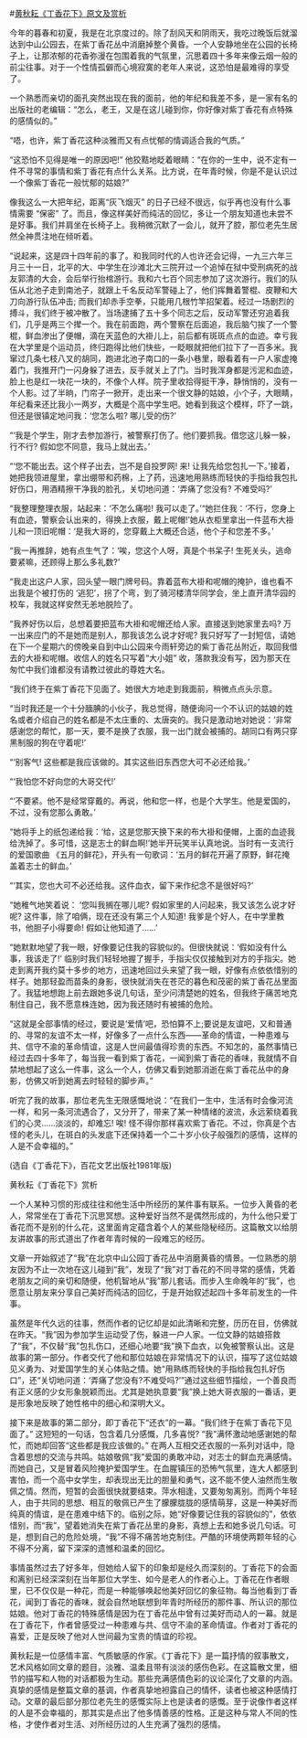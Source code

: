 #[黄秋耘《丁香花下》原文及赏析](https://www.vrrw.net/wx/9146.html)

今年的暮春和初夏，我是在北京度过的。除了刮风天和阴雨天，我吃过晚饭后就溜达到中山公园去，在紫丁香花丛中消磨掉整个黄昏。一个人安静地坐在公园的长椅子上，让那浓郁的花香弥漫在包围着我的气氛里，沉思着四十多年来像云烟一般的前尘往事。对于一个性情孤僻而心境寂寞的老年人来说，这恐怕是最难得的享受了。

一个熟悉而亲切的面孔突然出现在我的面前，他的年纪和我差不多，是一家有名的出版社的老编辑：“怎么，老王，又是在这儿碰到你，你好像对紫丁香花有点特殊的感情似的。”

“唔，也许，紫丁香花这种淡雅而又有点忧郁的情调适合我的气质。”

“这恐怕不见得是唯一的原因吧!” 他狡黠地眨着眼睛：“在你的一生中，说不定有一件不寻常的事情和紫丁香花有点什么关系。比方说，在年青时候，你是不是认识过一个像紫丁香花一般忧郁的姑娘?”

像我这么一大把年纪，距离“灰飞烟灭” 的日子已经不很远，似乎再也没有什么事情需要 “保密” 了。而且，像这样美好而纯洁的回忆，多让一个朋友知道也未尝不是好事。我们并肩坐在长椅子上。我稍微沉默了一会儿，就开了腔，那位老先生居然全神贯注地在倾听着。



“说起来，这是四十四年前的事了。和我同时代的人也许还会记得，一九三六年三月三十一日，北平的大、中学生在沙滩北大三院开过一个追悼在狱中受刑病死的战友郭清的大会，会后举行抬棺游行。我和六七百个同志参加了这次游行。我们的队伍从北池子走到南池子，就跟上千名反动军警碰上了，他们挥舞着警棍、皮鞭和大刀向游行队伍冲击; 而我们却赤手空拳，只能用几根竹竿招架着。经过一场剧烈的搏斗，我们终于被冲散了。当场逮捕了五十多个同志之后，反动军警还穷追着我们，几乎是两三个撵一个。我在前面跑，两个警察在后面追，我后脑勺挨了一个警棍，鲜血渗出了便帽，滴在天蓝色的大褂儿上，前后都有斑斑点点的血迹。幸亏我在大学里是个运动员，终归跑得比他们快些，一眨眼就把他们拉下了一百多米。我窜过几条七枝八叉的胡同，跑进北池子南口的一条小巷里，眼看着有一户人家虚掩着门，我推开门一闪身躲了进去，反手就关上了门。当时我浑身都是污泥和血迹，脸上也是红一块花一块的，不像个人样。院子里收拾得挺干净，静悄悄的，没有一个人影。过了半晌，门帘子一掀开，走出来一个很文静的姑娘，小个子，大眼睛，年纪看来还比我小一两岁，大概是个高中学生吧。她看到我这个模样，吓了一跳，但还是很镇定地问我：‘您怎么啦? 哪儿受的伤?’

“‘我是个学生，刚才去参加游行，被警察打伤了。他们要抓我。借您这儿躲一躲，行不行? 假如您不同意，我马上就出去。’

“‘您不能出去。这个样子出去，岂不是自投罗网! 来! 让我先给您包扎一下。’接着，她把我领进屋里，拿出绷带和药棉，上了药，迅速地用熟练而轻快的手指给我包扎好伤口，用酒精擦干净我的脸孔，关切地问道：‘弄痛了您没有? 不难受吗?’

“我整理整理衣服，站起来：‘不怎么痛啦! 我可以走了。’“她拦住我：‘不行，您身上有血迹，警察会认出来的，得换上衣服，戴上呢帽!’她从衣柜里拿出一件蓝布大褂儿和一顶旧呢帽：‘是我大哥的，您穿戴上大概还合适，他个子和您差不多。’

“我一再推辞，她有点生气了：‘唉，您这个人呀，真是个书呆子! 生死关头，逃命要紧嘛，还顾得上那么多礼数?’

“我走出这户人家，回头望一眼门牌号码。靠着蓝布大褂和呢帽的掩护，谁也看不出我是个被打伤的 ‘逃犯’，拐了个弯，到了骑河楼清华同学会，坐上直开清华园的校车，我就这样安然无恙地脱险了。

“我养好伤以后，总想着要把蓝布大褂和呢帽还给人家。直接送到她家里去吗? 万一出来应门的不是她而是别人，那我该怎么说才好呢? 我只好写了一封短信，请她在下一个星期六的傍晚亲自到中山公园来今雨轩旁边的紫丁香花丛附近，取回我借去的大褂和呢帽。收信人的姓名只写着“大小姐” 收，落款我没有写，因为那天在匆忙中我们谁都没有请教过彼此的尊姓大名。

“我们终于在紫丁香花下见面了。她很大方地走到我面前，稍微点点头示意。

“当时我还是一个十分腼腆的小伙子，我总觉得，随便询问一个不认识的姑娘的姓名或者介绍自己的姓名都是不太庄重的、太唐突的。我只是激动地对她说：‘非常感谢您的帮忙，那一天，要不是换了衣服，我一出门就会被捕的。胡同口有两只穿黑制服的狗在守着呢!’

“‘别客气! 这些都是我应该做的。其实这些旧东西您大可不必还给我。’

“‘我怕您不好向您的大哥交代!’

“‘不要紧。他不是经常穿戴的。再说，他和您一样，也是个大学生。他是爱国的，不过，没有您那么勇敢。’

“她将手上的纸包递给我：‘给，这是您那天换下来的布大褂和便帽，上面的血迹我给洗掉了。多可惜，这是志士的鲜血啊!’她半开玩笑半认真地说。当时有一支流行的爱国歌曲 《五月的鲜花》，开头有一句歌词：‘五月的鲜花开遍了原野，鲜花掩盖着志士的鲜血。’

“‘其实，您也大可不必还给我。这件血衣，留下来作纪念不是很好吗?’

“她稚气地笑着说： ‘您叫我搁在哪儿呢? 假如家里的人问起来，我又该怎么说才好呢? 这件事，除了咱俩，现在还没有第三个人知道! 我爹是个好人，在中学里教书，他胆子小得要命! 假如让他知道了……’

“她默默地望了我一眼，好像要记住我的容貌似的。但很快就说：‘假如没有什么事，我该走了!’ 临别时我们轻轻地握了握手，手指尖仅仅接触到对方的手指尖。她走到离开我约莫十多步的地方，迅速地回过头来望了我一眼，好像有点依依惜别的样子。她那轻盈而苗条的身影，很快就消失在苍茫的暮色和茂密的紫丁香花丛里面了。我猛地想跑上前去跟她多说几句话，至少问清楚她的姓名，但我终于痛苦地克制住自己，我不愿意株连她，因为我还随时有被捕的危险。

“这就是全部事情的经过，要说是‘爱情’吧，恐怕算不上;要说是友谊吧，又和普通的、寻常的友谊不太一样，好像多了一点什么东西——革命的情谊，一种患难与共、信守不渝的革命情谊，这是人世间最值得珍贵的东西。不知怎的，虽然事情已经过去四十多年了，每当我一看到紫丁香花，一闻到紫丁香花的香味，我就情不自禁地想起了这么一件事，这么一个人，仿佛又看到她那消逝在紫丁香花丛中的身影，仿佛又听到她离去时轻轻的脚步声。”

听完了我的故事，那位老先生无限感慨地说：“在我们一生中，生活有时会像河流一样，和另一条河流遇合了，又分开了，带来了某一种情绪的波流，永远萦绕着我们的心灵……淡淡的，却难忘! 唉! 怪不得你那样喜欢紫丁香花。不过，你真是个古怪的老头儿，在斑白的头发底下还保持着一个二十岁小伙子般强烈的感情，这样的人是不会幸福的。”

(选自《丁香花下》，百花文艺出版社1981年版)

黄秋耘《丁香花下》赏析

一个人某种习惯的形成往往和他生活中所经历的某件事有联系。一位步入黄昏的老人，常常坐在丁香花下沉思冥想。这种爱好当然不是偶然形成的，为什么他只爱丁香花而不是别的什么花，这里面肯定蕴含着个人的某些隐秘经历。这篇散文以给朋友讲故事的形式道出了作者年青时候的一段难忘的经历。

文章一开始叙述了“我”在北京中山公园丁香花丛中消磨黄昏的情景。一位熟悉的朋友因为不止一次地在这儿碰到“我”，发现了“我”对丁香花的不同寻常的感情，凭着老朋友之间的亲切和随便，他机智地从“我”那儿套话。而步入生命晚年的“我”，也愿意让朋友来分享自己美好而纯洁的回忆，于是开始叙述起四十多年前发生的一件事。

虽然是年代久远的往事，然而作者的记忆却是如此清晰和完整，历历在目，仿佛就在昨天。“我”因为参加学生运动受了伤，躲进一户人家。一位文静的姑娘搭救了“我”，不仅替“我”包扎伤口，还细心地要“我”换下血衣，以免被警察认出。这是故事的第一部分。作者交代了他和那位姑娘在非常情况下的认识，描写了这位姑娘见义勇为、对爱国学生的关心体贴之情。她“用熟练而轻快的手指给我包扎好伤口”，还“关切地问道：‘弄痛了您没有?不难受吗?’”通过这些细节描绘，一个善良而有正义感的少女形象脱颖而出。尤其是她执意要“我”换上她大哥衣服的一番话，更是形象地反映了她性格中的细心和深明大义。

接下来是故事的第二部分，即丁香花下“还衣”的一幕。“我们终于在紫丁香花下见面了。” 这短短的一句话，包含着几分感慨，几多喜悦? “我”满怀激动地感谢她的帮忙，而她却回答“这些都是我应该做的。” 在两人互相交还衣服的一系列对话中，隐含着思想的交流与共鸣。姑娘敬佩“我”爱国的勇敢冲动，对志士的鲜血充满感情。而她自己，又是冒着风险掩护爱国学生。在血腥镇压的恐怖气氛里，连大人都感到害怕，而一个高中女学生，却表现出无比的胆量和勇气，这不能不使人油然而生敬佩之情。然而，短暂的会面很快就要结束。萍水相逢，又要匆匆离别。而两个年轻人，由于共同的思想、相互的敬佩已产生了朦朦胧胧的感情萌芽，这是一种美好而纯真的情谊，是在患难中结下的。临别之际，她“好像要记住我的容貌似的”，依依惜别，而“我”，望着她消失在紫丁香花丛里的身影，真想上去和她多说几句话。可是，想到自己的危险处境，“我”不得不痛苦地克制住。严酷的环境使两颗年轻的心不得不分离，留下深深的遗憾和温柔的回忆。

事情虽然过去了好多年，但她给人留下的印象却是经久而深刻的。丁香花下的会面和离别已经深深刻在当年那位大学生、如今是老人的作者心上。丁香花在作者眼里，已不仅仅是一种花，而是一种能够唤起他美好回忆的象征物。每当他看到丁香花，闻到丁香花的香味，就会自然地联想到年青时所经历的那件事、所认识的那位姑娘。他对丁香花的特殊感情是因为在丁香花丛中曾有过美好而动人的一幕。就是在丁香花下，作者曾感受过一种患难与共、信守不渝的革命情谊。作者对丁香花的喜爱，正是反映了他对人世间最为宝贵的情谊的珍视。

黄秋耘是一位感情丰富、气质敏感的作家。《丁香花下》是一篇抒情的叙事散文，艺术风格如同文章的题目，淡雅、温柔且带有淡淡的感伤色彩。在这篇散文里，细节的描写和人物的对话都极为生动。那些充满感情色彩的议论深化了文章的内涵。真挚的感情是整篇文章的基调，作者真挚地袒露自己的情怀，读者也被这种感情打动。文章的最后部分那位老先生的感慨实际上也是读者的感慨。至于说像作者这样的人是不会幸福的，那其实是点出了他多情善感的性格。正是这种与常人不同的性格，才使作者对生活、对所经历过的人生充满了强烈的感情。

